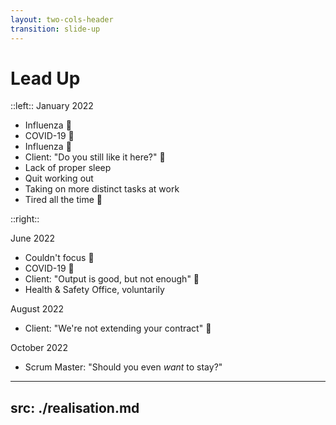 ```yaml
---
layout: two-cols-header
transition: slide-up
---
```

# Lead Up

::left::
<span v-click>January 2022</span>

<v-clicks>

- Influenza 🦠
- COVID-19 🦠
- Influenza 🦠
- Client: "Do you still like it here?" 🚩
- Lack of proper sleep
- Quit working out
- Taking on more distinct tasks at work
- Tired all the time 🚩

</v-clicks>

::right::

<span v-click>June 2022</span>

<v-clicks>

- Couldn't focus 🚩
- COVID-19 🦠
- Client: "Output is good, but not enough" 🚩
- Health & Safety Office, voluntarily

</v-clicks>

<span v-click>August 2022</span>

<v-clicks>

- Client: "We're not extending your contract" 🚩

</v-clicks>

<span v-click>October 2022</span>

<v-clicks>

- Scrum Master: "Should you even _want_ to stay?"

</v-clicks>

<!--
**January 2022**

- [click] Months before FIL had a heart attack
- [click] "Had the flu at NYE" (tested negative for COVID-19)
- [click] "COVID-19 came right after: sleeping for a week". All in the course of 5 months
- [click] "Followed by influenza, again"
- [click] Client, after seeing my January hours
- [click] "Child not sleeping for 2 years"
- [click] "As a result, I quit kick boxing"
- [click] I felt like to prove myself
- [click] despite being tired all the time. First visits to GP

[click] **June 2022**

- [click] Lot of _context switching_
- [click] COVID-19. Again. Slept for a week. Again.
- [click] Not finishing sprint goals.
  - The first noticeable red flag.
  - More visits to GP
- [click] constantly tired -> requested consult with H&S

[click] **August 2022**

- [click] End of contract came around. Could stay till EOY
  - Wanted to leave it behind properly
  - Look for new client in the mean time

[click] October 2022

## [click] Transition
He made me realise
-->

---
src: ./realisation.md
---
